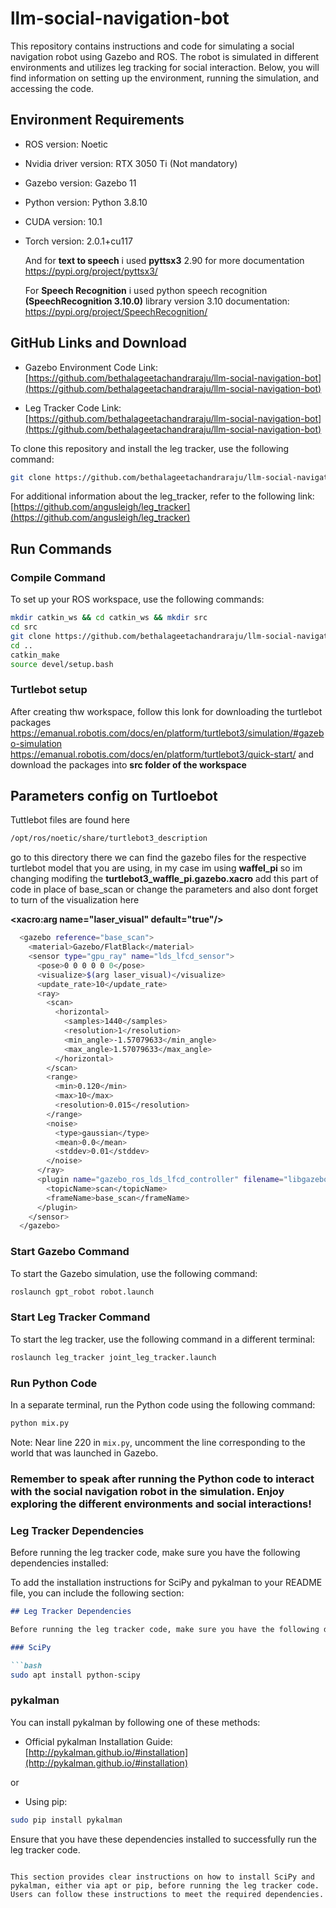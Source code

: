 # llm-social-navigation-bot

This repository contains instructions and code for simulating a social navigation robot using Gazebo and ROS. The robot is simulated in different environments and utilizes leg tracking for social interaction. Below, you will find information on setting up the environment, running the simulation, and accessing the code.

## Environment Requirements

- ROS version: Noetic
- Nvidia driver version: RTX 3050 Ti (Not mandatory)
- Gazebo version: Gazebo 11
- Python version: Python 3.8.10
- CUDA version: 10.1
- Torch version: 2.0.1+cu117

  And for **text to speech** i used  **pyttsx3** 2.90 for more documentation https://pypi.org/project/pyttsx3/

  For **Speech Recognition** i used python speech recognition **(SpeechRecognition 3.10.0)** library version 3.10  documentation: https://pypi.org/project/SpeechRecognition/

## GitHub Links and Download

- Gazebo Environment Code Link: [https://github.com/bethalageetachandraraju/llm-social-navigation-bot](https://github.com/bethalageetachandraraju/llm-social-navigation-bot)

- Leg Tracker Code Link: [https://github.com/bethalageetachandraraju/llm-social-navigation-bot](https://github.com/bethalageetachandraraju/llm-social-navigation-bot)

To clone this repository and install the leg tracker, use the following command:

```bash
git clone https://github.com/bethalageetachandraraju/llm-social-navigation-bot
```

For additional information about the leg_tracker, refer to the following link: [https://github.com/angusleigh/leg_tracker](https://github.com/angusleigh/leg_tracker)



## Run Commands

### Compile Command

To set up your ROS workspace, use the following commands:

```bash
mkdir catkin_ws && cd catkin_ws && mkdir src
cd src
git clone https://github.com/bethalageetachandraraju/llm-social-navigation-bot
cd ..
catkin_make
source devel/setup.bash
```
### Turtlebot setup
After creating thw workspace, follow this lonk for downloading the turtlebot packages
https://emanual.robotis.com/docs/en/platform/turtlebot3/simulation/#gazebo-simulation
https://emanual.robotis.com/docs/en/platform/turtlebot3/quick-start/
and download the packages into **src folder of the workspace**
## Parameters config on Turtloebot
Tuttlebot files are found here
```bash
/opt/ros/noetic/share/turtlebot3_description
```
go to this directory there we can find the gazebo files for the respective turtlebot model that you are using, in my case im using **waffel_pi** so im changing modifing the **turtlebot3_waffle_pi.gazebo.xacro**
add this part of code in place of base_scan or change the parameters
and also dont forget to turn of the visualization here 

  **<xacro:arg name="laser_visual"  default="true"/>**

```bash
  <gazebo reference="base_scan">
    <material>Gazebo/FlatBlack</material>
    <sensor type="gpu_ray" name="lds_lfcd_sensor">
      <pose>0 0 0 0 0 0</pose>
      <visualize>$(arg laser_visual)</visualize>
      <update_rate>10</update_rate>
      <ray>
        <scan>
          <horizontal>
            <samples>1440</samples>
            <resolution>1</resolution>
            <min_angle>-1.57079633</min_angle>
            <max_angle>1.57079633</max_angle>
          </horizontal>
        </scan>
        <range>
          <min>0.120</min>
          <max>10</max>
          <resolution>0.015</resolution>
        </range>
        <noise>
          <type>gaussian</type>
          <mean>0.0</mean>
          <stddev>0.01</stddev>
        </noise>
      </ray>
      <plugin name="gazebo_ros_lds_lfcd_controller" filename="libgazebo_ros_gpu_laser.so">
        <topicName>scan</topicName>
        <frameName>base_scan</frameName>
      </plugin>
    </sensor>
  </gazebo>
```

### Start Gazebo Command

To start the Gazebo simulation, use the following command:

```bash
roslaunch gpt_robot robot.launch
```

### Start Leg Tracker Command

To start the leg tracker, use the following command in a different terminal:

```bash
roslaunch leg_tracker joint_leg_tracker.launch
```

### Run Python Code

In a separate terminal, run the Python code using the following command:

```bash
python mix.py
```

Note: Near line 220 in `mix.py`, uncomment the line corresponding to the world that was launched in Gazebo.

### Remember to speak after running the Python code to interact with the social navigation robot in the simulation. Enjoy exploring the different environments and social interactions!








### Leg Tracker Dependencies

Before running the leg tracker code, make sure you have the following dependencies installed:

To add the installation instructions for SciPy and pykalman to your README file, you can include the following section:

```markdown
## Leg Tracker Dependencies

Before running the leg tracker code, make sure you have the following dependencies installed:

### SciPy

```bash
sudo apt install python-scipy
```

### pykalman

You can install pykalman by following one of these methods:

- Official pykalman Installation Guide: [http://pykalman.github.io/#installation](http://pykalman.github.io/#installation)

or

- Using pip:

```bash
sudo pip install pykalman
```

Ensure that you have these dependencies installed to successfully run the leg tracker code.
```

This section provides clear instructions on how to install SciPy and pykalman, either via apt or pip, before running the leg tracker code. Users can follow these instructions to meet the required dependencies.

